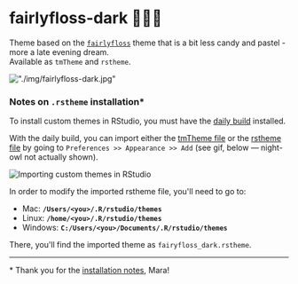 # fairlyfloss-dark 🍭🦄🌇

Theme based on the [`fairlyfloss`](http://sailorhg.github.io/fairyfloss/) theme that is a bit less candy and pastel - more a late evening dream.  
Available as `tmTheme` and `rstheme`.

!["./img/fairlyfloss-dark.jpg"](https://github.com/Z3tt/fairlyfloss-dark/blob/master/img/fairlyfloss-dark.png)

### Notes on `.rstheme` installation*

To install custom themes in RStudio, you must have the [daily build](https://dailies.rstudio.com/) installed.

With the daily build, you can import either the [tmTheme file](https://github.com/Z3tt/fairlyfloss-dark/blob/master/fairyfloss_dark.tmTheme) or the [rstheme file](https://github.com/Z3tt/fairlyfloss-dark/blob/master/fairyfloss_dark.rstheme) by going to `Preferences >> Appearance >> Add` (see gif, below — night-owl not actually shown).

![Importing custom themes in RStudio](https://i.imgur.com/0801DLK.gif)

In order to modify the imported rstheme file, you'll need to go to:

- Mac: **`/Users/<you>/.R/rstudio/themes`**
- Linux: **`/home/<you>/.R/rstudio/themes`**
- Windows: **`C:/Users/<you>/Documents/.R/rstudio/themes`**

There, you'll find the imported theme as `fairyfloss_dark.rstheme`.

---
\* Thank you for the [installation notes](https://github.com/batpigandme/night-owlish), Mara!

